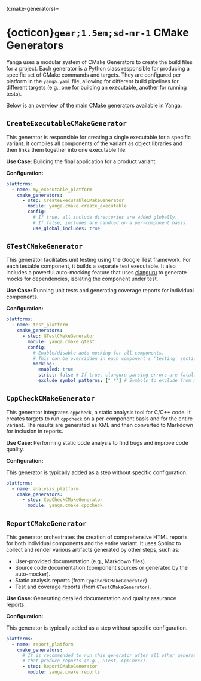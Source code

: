 (cmake-generators)=
# {octicon}`gear;1.5em;sd-mr-1` CMake Generators

Yanga uses a modular system of CMake Generators to create the build files for a project. Each generator is a Python class responsible for producing a specific set of CMake commands and targets. They are configured per platform in the `yanga.yaml` file, allowing for different build pipelines for different targets (e.g., one for building an executable, another for running tests).

Below is an overview of the main CMake generators available in Yanga.

## `CreateExecutableCMakeGenerator`

This generator is responsible for creating a single executable for a specific variant. It compiles all components of the variant as object libraries and then links them together into one executable file.

**Use Case:** Building the final application for a product variant.

**Configuration:**

```yaml
platforms:
  - name: my_executable_platform
    cmake_generators:
      - step: CreateExecutableCMakeGenerator
        module: yanga.cmake.create_executable
        config:
          # If true, all include directories are added globally.
          # If false, includes are handled on a per-component basis.
          use_global_includes: true
```

## `GTestCMakeGenerator`

This generator facilitates unit testing using the Google Test framework. For each testable component, it builds a separate test executable. It also includes a powerful auto-mocking feature that uses [clanguru](https://github.com/cuinixam/clanguru) to generate mocks for dependencies, isolating the component under test.

**Use Case:** Running unit tests and generating coverage reports for individual components.

**Configuration:**

```yaml
platforms:
  - name: test_platform
    cmake_generators:
      - step: GTestCMakeGenerator
        module: yanga.cmake.gtest
        config:
          # Enable/disable auto-mocking for all components.
          # This can be overridden in each component's 'testing' section.
          mocking:
            enabled: true
            strict: false # If true, clanguru parsing errors are fatal.
            exclude_symbol_patterns: ["_*"] # Symbols to exclude from mocking.
```

## `CppCheckCMakeGenerator`

This generator integrates `cppcheck`, a static analysis tool for C/C++ code. It creates targets to run `cppcheck` on a per-component basis and for the entire variant. The results are generated as XML and then converted to Markdown for inclusion in reports.

**Use Case:** Performing static code analysis to find bugs and improve code quality.

**Configuration:**

This generator is typically added as a step without specific configuration.

```yaml
platforms:
  - name: analysis_platform
    cmake_generators:
      - step: CppCheckCMakeGenerator
        module: yanga.cmake.cppcheck
```

## `ReportCMakeGenerator`

This generator orchestrates the creation of comprehensive HTML reports for both individual components and the entire variant. It uses Sphinx to collect and render various artifacts generated by other steps, such as:

*   User-provided documentation (e.g., Markdown files).
*   Source code documentation (component sources or generated by the auto-mocker).
*   Static analysis reports (from `CppCheckCMakeGenerator`).
*   Test and coverage reports (from `GTestCMakeGenerator`).

**Use Case:** Generating detailed documentation and quality assurance reports.

**Configuration:**

This generator is typically added as a step without specific configuration.

```yaml
platforms:
  - name: report_platform
    cmake_generators:
      # It is recommended to run this generator after all other generators
      # that produce reports (e.g., GTest, CppCheck).
      - step: ReportCMakeGenerator
        module: yanga.cmake.reports
```
